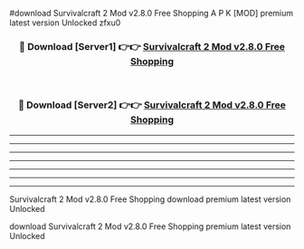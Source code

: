 #download Survivalcraft 2 Mod v2.8.0 Free Shopping A P K [MOD] premium latest version Unlocked zfxu0 



<div align="center">
<h3>🔴 Download [Server1] 👉👉 <a href="https://apkdownload3.web.app/">Survivalcraft 2 Mod v2.8.0 Free Shopping</a></h3><br>

<h3>🔴 Download [Server2] 👉👉 <a href="https://apkdownload3.web.app/">Survivalcraft 2 Mod v2.8.0 Free Shopping</a></h3>
</div>





----------------------------------------------------------

----------------------------------------------------------

----------------------------------------------------------

----------------------------------------------------------

----------------------------------------------------------

----------------------------------------------------------

----------------------------------------------------------

Survivalcraft 2 Mod v2.8.0 Free Shopping download premium latest version Unlocked

download Survivalcraft 2 Mod v2.8.0 Free Shopping premium latest version Unlocked
